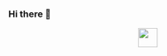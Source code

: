 ### Hi there 👋

<p align="center">
  <img height="35em" src="https://pa1.narvii.com/6750/5b7f851a08e87c1c544f2a6008b4fa752de4459e_hq.gif"/>
</p>

<!--
**cclarice/cclarice** is a ✨ _special_ ✨ repository because its `README.md` (this file) appears on your GitHub profile.

Here are some ideas to get you started:

- 🔭 I’m currently working on ...
- 🌱 I’m currently learning ...
- 👯 I’m looking to collaborate on ...
- 🤔 I’m looking for help with ...
- 💬 Ask me about ...
- 📫 How to reach me: ...
- 😄 Pronouns: ...
- ⚡ Fun fact: ...
-->
